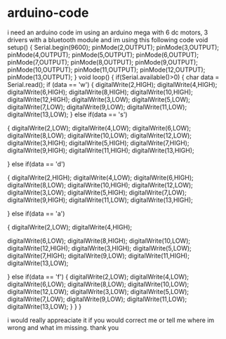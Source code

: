 # arduino-code
i need an arduino code
im using an arduino mega with 6 dc motors, 3 drivers with a bluetooth module and im using this following code
void setup()
{
Serial.begin(9600);
pinMode(2,OUTPUT);
pinMode(3,OUTPUT);
pinMode(4,OUTPUT);
pinMode(5,OUTPUT);
pinMode(6,OUTPUT);
pinMode(7,OUTPUT);
pinMode(8,OUTPUT);
pinMode(9,OUTPUT);
pinMode(10,OUTPUT);
pinMode(11,OUTPUT);
pinMode(12,OUTPUT);
pinMode(13,OUTPUT);
}
void loop()
{
if(Serial.available()>0)
{
char data = Serial.read();
if (data == 'w')
{
digitalWrite(2,HIGH);
digitalWrite(4,HIGH);
digitalWrite(6,HIGH);
digitalWrite(8,HIGH);
digitalWrite(10,HIGH);
digitalWrite(12,HIGH);
digitalWrite(3,LOW);
digitalWrite(5,LOW);
digitalWrite(7,LOW);
digitalWrite(9,LOW);
digitalWrite(11,LOW);
digitalWrite(13,LOW);
}
else if(data == 's')

{
digitalWrite(2,LOW);
digitalWrite(4,LOW);
digitalWrite(6,LOW);
digitalWrite(8,LOW);
digitalWrite(10,LOW);
digitalWrite(12,LOW);
digitalWrite(3,HIGH);
digitalWrite(5,HIGH);
digitalWrite(7,HIGH);
digitalWrite(9,HIGH);
digitalWrite(11,HIGH);
digitalWrite(13,HIGH);

}
else if(data == 'd')

{
digitalWrite(2,HIGH);
digitalWrite(4,LOW);
digitalWrite(6,HIGH);
digitalWrite(8,LOW);
digitalWrite(10,HIGH);
digitalWrite(12,LOW);
digitalWrite(3,LOW);
digitalWrite(5,HIGH);
digitalWrite(7,LOW);
digitalWrite(9,HIGH);
digitalWrite(11,LOW);
digitalWrite(13,HIGH);

}
else if(data == 'a')

{
digitalWrite(2,LOW);
digitalWrite(4,HIGH);

digitalWrite(6,LOW);
digitalWrite(8,HIGH);
digitalWrite(10,LOW);
digitalWrite(12,HIGH);
digitalWrite(3,HIGH);
digitalWrite(5,LOW);
digitalWrite(7,HIGH);
digitalWrite(9,LOW);
digitalWrite(11,HIGH);
digitalWrite(13,LOW);

}
else if(data == 'f')
{
digitalWrite(2,LOW);
digitalWrite(4,LOW);
digitalWrite(6,LOW);
digitalWrite(8,LOW);
digitalWrite(10,LOW);
digitalWrite(12,LOW);
digitalWrite(3,LOW);
digitalWrite(5,LOW);
digitalWrite(7,LOW);
digitalWrite(9,LOW);
digitalWrite(11,LOW);
digitalWrite(13,LOW);
}
}
}

i would really appreaciate it if you would correct me or tell me where im wrong and what im missing.
thank you
